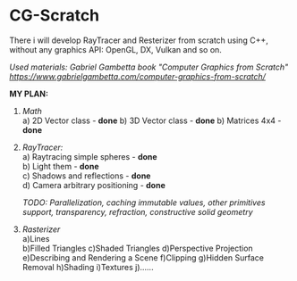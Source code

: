 # CG-Scratch
There i will develop RayTracer and Resterizer from scratch using C++, without any graphics API: OpenGL, DX, Vulkan and so on.

*Used materials: Gabriel Gambetta book "Computer Graphics from Scratch" https://www.gabrielgambetta.com/computer-graphics-from-scratch/*

**MY PLAN:**

1) *Math*                                                                                          
   a) 2D Vector class - **done**
   b) 3D Vector class - **done**
   b) Matrices 4x4 - **done**                                   
   
2) *RayTracer:*                                  
   a) Raytracing simple spheres - **done**                         
   b) Light them - **done**                                                    
   c) Shadows and reflections - **done**                                           
   d) Camera arbitrary positioning - **done**
   
   *TODO: Parallelization, caching immutable values, other primitives support, transparency, refraction, constructive solid geometry*                          
   
3) *Rasterizer*                                               
   a)Lines             
   b)Filled Triangles
   c)Shaded Triangles
   d)Perspective Projection
   e)Describing and Rendering a Scene
   f)Clipping
   g)Hidden Surface Removal
   h)Shading
   i)Textures
   j)......
